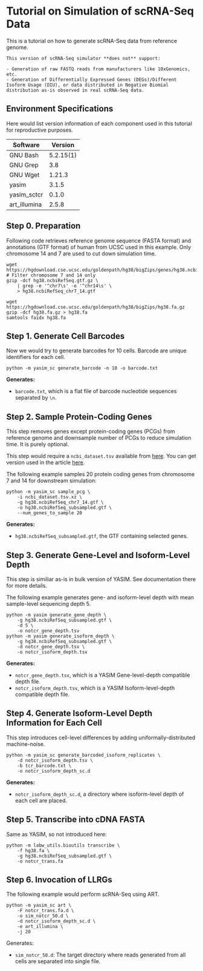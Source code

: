 # Tutorial on Simulation of scRNA-Seq Data

This is a tutorial on how to generate scRNA-Seq data from reference genome.

```{warning}
This version of scRNA-Seq simulator **does not** support:

- Generation of raw FASTQ reads from manufacturers like 10xGenomics, etc.
- Generation of Differentially Expressed Genes (DEGs)/Different Isoform Usage (DIU), or data distributed in Negative Biomial distribution as-is observed in real scRNA-Seq data.
```

## Environment Specifications

Here would list version information of each component used in this tutorial for reproductive purposes.

| Software     | Version   |
|--------------|-----------|
| GNU Bash     | 5.2.15(1) |
| GNU Grep     | 3.8       |
| GNU Wget     | 1.21.3    |
| yasim        | 3.1.5     |
| yasim\_sctcr | 0.1.0     |
| art_illumina | 2.5.8     |

## Step 0. Preparation

Following code retrieves reference genome sequence (FASTA format) and annotations (GTF format) of human from UCSC used in this example. Only chromosome 14 and 7 are used to cut down simulation time.

```shell
wget https://hgdownload.cse.ucsc.edu/goldenpath/hg38/bigZips/genes/hg38.ncbiRefSeq.gtf.gz
# Filter chromosome 7 and 14 only
gzip -dcf hg38.ncbiRefSeq.gtf.gz \
    | grep -e '^chr7\s' -e '^chr14\s' \
    > hg38.ncbiRefSeq_chr7_14.gtf

wget https://hgdownload.cse.ucsc.edu/goldenpath/hg38/bigZips/hg38.fa.gz
gzip -dcf hg38.fa.gz > hg38.fa
samtools faidx hg38.fa
```

## Step 1. Generate Cell Barcodes

Now we would try to generate barcodes for 10 cells. Barcode are unique identifiers for each cell.

```shell
python -m yasim_sc generate_barcode -n 10 -o barcode.txt
```

**Generates:**

- `barcode.txt`, which is a flat file of barcode nucleotide sequences separated by `\n`.

## Step 2. Sample Protein-Coding Genes

This step removes genes except protein-coding genes (PCGs) from reference genome and downsample number of PCGs to reduce simulation time. It is purely optional.

This step would require a `ncbi_dataset.tsv` available from [here](https://www.ncbi.nlm.nih.gov/labs/data-hub/gene/table/taxon/9606/). You can get version used in the article [here](../../../data/ncbi_dataset.tsv.xz).

The following example samples 20 protein coding genes from chromosome 7 and 14 for downstream simulation:

```shell
python -m yasim_sc sample_pcg \
    -i ncbi_dataset.tsv.xz \
    -g hg38.ncbiRefSeq_chr7_14.gtf \
    -o hg38.ncbiRefSeq_subsampled.gtf \
    --num_genes_to_sample 20
```

**Generates:**

- `hg38.ncbiRefSeq_subsampled.gtf`, the GTF containing selected genes.

## Step 3. Generate Gene-Level and Isoform-Level Depth

This step is similiar as-is in bulk version of YASIM. See documentation there for more details.

The following example generates gene- and isoform-level depth with mean sample-level sequencing depth 5.

```shell
python -m yasim generate_gene_depth \
    -g hg38.ncbiRefSeq_subsampled.gtf \
    -d 5 \
    -o notcr_gene_depth.tsv
python -m yasim generate_isoform_depth \
    -g hg38.ncbiRefSeq_subsampled.gtf \
    -d notcr_gene_depth.tsv \
    -o notcr_isoform_depth.tsv
```

**Generates:**

- `notcr_gene_depth.tsv`, which is a YASIM Gene-level-depth compatible depth file.
- `notcr_isoform_depth.tsv`, which is a YASIM Isoform-level-depth compatible depth file.

## Step 4. Generate Isoform-Level Depth Information for Each Cell

This step introduces cell-level differences by adding uniformally-distributed machine-noise.

```shell
python -m yasim_sc generate_barcoded_isoform_replicates \
    -d notcr_isoform_depth.tsv \
    -b tcr_barcode.txt \
    -o notcr_isoform_depth_sc.d
```

**Generates:**

- `notcr_isoform_depth_sc.d`, a directory where isoform-level depth of each cell are placed.

## Step 5. Transcribe into cDNA FASTA

Same as YASIM, so not introduced here:

```shell
python -m labw_utils.bioutils transcribe \
    -f hg38.fa \
    -g hg38.ncbiRefSeq_subsampled.gtf \
    -o notcr_trans.fa
```

## Step 6. Invocation of LLRGs

The following example would perform scRNA-Seq using ART.

```shell
python -m yasim_sc art \
    -F notcr_trans.fa.d \
    -o sim_notcr_50.d \
    -d notcr_isoform_depth_sc.d \
    -e art_illumina \
    -j 20
```

Generates:

- `sim_notcr_50.d`: The target directory where reads generated from all cells are separated into single file.
